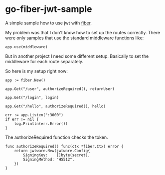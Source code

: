 # go-fiber-jwt-sample

A simple sample how to use jwt with [fiber](https://github.com/gofiber/fiber).

My problem was that I don't know how to set up the routes correctly.
There were only samples that use the standard middleware functions like:
```
app.use(middleware)
``` 

But in another project I need some different setup. Basically to set the middleware for each route separately.

So here is my setup right now: 

```
app := fiber.New()
	
app.Get("/user", authorizeRequired(), returnUser)

app.Get("/login", login)

app.Get("/hello", authorizeRequired(), hello)

err := app.Listen(":3000")
if err != nil {
	log.Println(err.Error())
}
```

The authorizeRequired function checks the token.
```
func authorizeRequired() func(ctx *fiber.Ctx) error {
	return jwtware.New(jwtware.Config{
		SigningKey:    []byte(secret),
		SigningMethod: "HS512",
	})
}
```